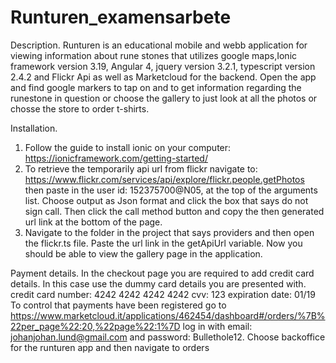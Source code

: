 # Runturen_examensarbete

Description.
Runturen is an educational mobile and webb application for viewing information about rune stones that utilizes google maps,Ionic framework version 3.19, Angular 4, jquery version 3.2.1, typescript version 2.4.2 and Flickr Api as well as Marketcloud for the backend.
Open the app and find google markers to tap on and to get information regarding the runestone in question or choose the gallery to just look at all the photos or chosse the store to order t-shirts.

Installation.
1. Follow the guide to install ionic on your computer: https://ionicframework.com/getting-started/
2. To retrieve the temporarily api url from flickr navigate to: https://www.flickr.com/services/api/explore/flickr.people.getPhotos
then paste in the user id: 152375700@N05, at the top of the arguments list. Choose output as Json format and click the box
that says do not sign call. Then click the call method button and copy the then generated url link at the bottom of the page.
3. Navigate to the folder in the project that says providers and then open the flickr.ts file.
Paste the url link in the getApiUrl variable. Now you should be able to view the gallery page in the application.

Payment details.
In the checkout page you are required to add credit card details.
In this case use the dummy card details you are presented with.
credit card number: 4242 4242 4242 4242
cvv: 123
expiration date: 01/19
To control that payments have been registered go to https://www.marketcloud.it/applications/462454/dashboard#/orders/%7B%22per_page%22:20,%22page%22:1%7D
log in with email: johanjohan.lund@gmail.com and password: Bullethole12. Choose backoffice for the
runturen app and then navigate to orders